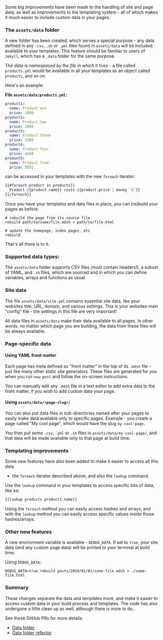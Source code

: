 


Some big improvements have been made to the handling of site and page data,
as well as improvements to the templating system - all of which makes it much
easier to include custom data in your pages.

### The `assets/data` folder

A new folder has been created, which serves a special purpose - any data defined
in any `.csv`, `.sh` or `.yml` files found in `assets/data` will be included
available to your templates. This feature should be familiar to users of
`Jekyll`, which has a `_data` folder for the same purpose.

The _data is namespaced by the file in which it lives_ - a file called
`products.yml` would be available in all your templates as an object called
`products`, and so on.

Here's an example:

**File `assets/data/products.yml`:**

```yaml
product1:
  name: Product one
  price: 1000
product2:
  name: Product two
  price: 2000
product3:
  name: Product three
  price: 3300
product4:
  name: Product four
  price: 4440
product5:
  name: Product five
  price: 5555
```

can be accessed in your templates with the new `foreach` iterator:

```handlebars
{{#foreach product in products}}
  Product {{product.name}} costs {{product.price | money '£'}}
{{/foreach}}
```

Once you have your templates and data files in place, you can (re)build your
pages as before:

```shell
# rebuild the page from its source file
rebuild path/to/some/file.mdsh > path/to/file.html

# update the homepage, index pages, etc
rebuild
```

That's all there is to it.


### Supported data types:

The `assets/data` folder supports CSV files (must contain headers!), a subset of
YAML, and `.sh` files, which are sourced and in which you can define variables,
arrays and functions as usual.

<!-- more -->

### Site data

The file `assets/data/site.yml` contains essential site data, like your websites
title, URL, domain, and various settings. This is your websites main "config"
file - the settings in this file are very important!

All data files in `assets/data` make their data available to all pages. In other
words, no matter which page you are building, the data from these files will
be always available.

### Page-specific data

#### Using YAML front matter

Each page has meta defined as "front matter" in the top of its `.mdsh` file -
just like many other static site generators. These files are generated for you
when you run `new post` and follow the on-screen instructions.

You can manually edit any `.mdsh` file in a text editor to add extra data to
the front matter, if you wish to add custom data your page.

#### Using `assets/data/<page-slug>/`

You can also put data files in sub-directories named after your pages to easily
make data available only to specific pages. Example - you create a page
called "My cool page", which would have the slug `my-cool-page`.

You then put some `.csv`, `.yml` or `.sh` files in `assets/data/my-cool-page/`,
and that data will be made available only to that page at build time.

### Templating improvements

Some new features have also been added to make it easier to access all this data
- the `foreach` iterator described above, and also the `lookup` command.

Use the `lookup` command in your templates to access specific bits of data, like so:

```handlebars
{{lookup products.product1.name}}
```

Using the `foreach` method you can easily access hashes and arrays, and with the
`lookup` method you can easily access specific values inside those hashes/arrays.

### Other new features

A new environment variable is available - `DEBUG_DATA`. If set to `true`, your
site data (and any custom page data) will be printed to your terminal at build time.

Using `DEBUG_DATA`:

```shell
DEBUG_DATA=true rebuild posts/2019/01/01/some-file.mdsh > ./some-file.html
```

### Summary

These changes separate the data and templates more, and make it easier to access
custom data in your build process and templates. The code has also undergone a
little clean up as well, although there is more to do.

See these GitHub PRs for more details:

- [Data folder](https://github.com/sc0ttj/mdsh/pull/85)
- [Data folder refactor](https://github.com/sc0ttj/mdsh/pull/86)

